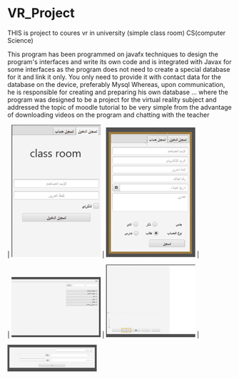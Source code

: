 # VR_Project
THIS is project to coures vr in university (simple class room) CS(computer Science)

This program has been programmed on javafx techniques to design the program's interfaces and write its own code and is integrated with Javax for some interfaces as the program does not need to create a special database for it and link it only. You only need to provide it with contact data for the database on the device, preferably Mysql Whereas, upon communication, he is responsible for creating and preparing his own database ... where the program was designed to be a project for the virtual reality subject and addressed the topic of moodle tutorial to be very simple from the advantage of downloading videos on the program and chatting with the teacher


| <img width="200" hight="200" alt="Image Login" src="https://github.com/shareef-ragab/VR_Project/blob/shareef/2021-02-13_204513.png?raw=true"> | <img width="200" hight="200" alt="Image register" src="https://github.com/shareef-ragab/VR_Project/blob/shareef/2021-02-13_204531.png?raw=true"> |

| <img width="200" hight="200" alt="Image main page" src="https://github.com/shareef-ragab/VR_Project/blob/shareef/2021-02-13_204643.png?raw=true"> |
<img width="200" hight="200" alt="Image show viedo" src="https://github.com/shareef-ragab/VR_Project/blob/shareef/2021-02-13_204822.png?raw=true"> |


<img width="200" hight="200" alt="Image upload viedo" src="https://github.com/shareef-ragab/VR_Project/blob/shareef/2021-02-13_204719.png?raw=true"> 




